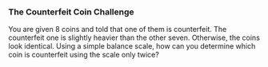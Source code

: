 ### The Counterfeit Coin Challenge

You are given 8 coins and told that one of them is counterfeit. The counterfeit one is slightly heavier than the other seven. Otherwise, the coins look identical. Using a simple balance scale, how can you determine which coin is counterfeit using the scale only twice?
